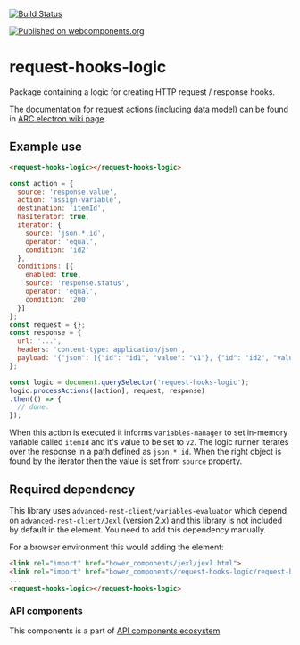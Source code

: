 [![Build Status](https://travis-ci.org/advanced-rest-client/api-url-data-model.svg?branch=stage)](https://travis-ci.org/advanced-rest-client/request-hooks-logic)

[![Published on webcomponents.org](https://img.shields.io/badge/webcomponents.org-published-blue.svg)](https://www.webcomponents.org/element/advanced-rest-client/request-hooks-logic)

# request-hooks-logic

Package containing a logic for creating HTTP request / response hooks.

The documentation for request actions (including data model) can be found in [ARC electron wiki page](https://github.com/advanced-rest-client/arc-electron/wiki/Request-actions).

## Example use

```html
<request-hooks-logic></request-hooks-logic>
```

```javascript
const action = {
  source: 'response.value',
  action: 'assign-variable',
  destination: 'itemId',
  hasIterator: true,
  iterator: {
    source: 'json.*.id',
    operator: 'equal',
    condition: 'id2'
  },
  conditions: [{
    enabled: true,
    source: 'response.status',
    operator: 'equal',
    condition: '200'
  }]
};
const request = {};
const response = {
  url: '...',
  headers: 'content-type: application/json',
  payload: '{"json": [{"id": "id1", "value": "v1"}, {"id": "id2", "value": "v2"}]}'
};

const logic = document.querySelector('request-hooks-logic');
logic.processActions([action], request, response)
.then(() => {
  // done.
});
```

When this action is executed it informs `variables-manager` to set in-memory variable called `itemId` and it's value to be set to `v2`. The logic runner iterates over the response in a path defined as `json.*.id`. When the right object is found by the iterator then the value is set from `source` property.

## Required dependency

This library uses `advanced-rest-client/variables-evaluator` which depend on `advanced-rest-client/Jexl` (version 2.x) and this library is not included by default in the element.
You need to add this dependency manually.

For a browser environment this would adding the element:

```html
<link rel="import" href="bower_components/jexl/jexl.html">
<link rel="import" href="bower_components/request-hooks-logic/request-hooks-logic.html">
...
<request-hooks-logic></request-hooks-logic>
```

### API components

This components is a part of [API components ecosystem](https://elements.advancedrestclient.com/)
